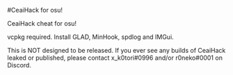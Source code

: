 #CeaiHack for osu!

CeaiHack cheat for osu!

vcpkg required. Install GLAD, MinHook, spdlog and IMGui.

This is NOT designed to be released. If you ever see any builds of CeaiHack leaked or published, please contact x_k0tori#0996 and/or r0neko#0001 on Discord.